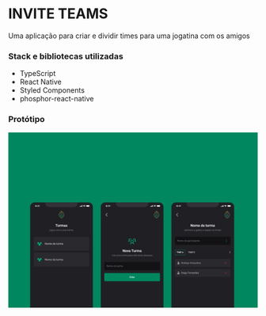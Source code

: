# INVITE TEAMS

Uma aplicação para criar e dividir times para uma jogatina com os amigos

### Stack e bibliotecas utilizadas

- TypeScript
- React Native
- Styled Components
- phosphor-react-native

### Protótipo

![capa](assets/Capa.png)
